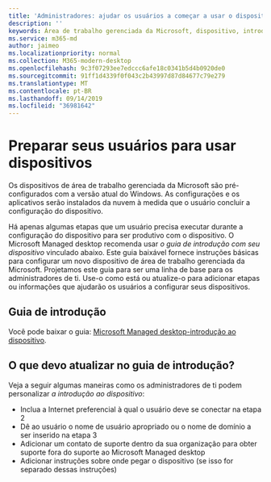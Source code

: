 ```yaml
---
title: 'Administradores: ajudar os usuários a começar a usar o dispositivo de área de trabalho gerenciada da Microsoft'
description: ''
keywords: Área de trabalho gerenciada da Microsoft, dispositivo, introdução, Microsoft 365
ms.service: m365-md
author: jaimeo
ms.localizationpriority: normal
ms.collection: M365-modern-desktop
ms.openlocfilehash: 9c3f07293ee7edccc6afe18c0341b5d4b0920de0
ms.sourcegitcommit: 91ff1d4339f0f043c2b43997d87d84677c79e279
ms.translationtype: MT
ms.contentlocale: pt-BR
ms.lasthandoff: 09/14/2019
ms.locfileid: "36981642"
---
```

# <a name="get-your-users-ready-to-use-devices"></a>Preparar seus usuários para usar dispositivos

Os dispositivos de área de trabalho gerenciada da Microsoft são pré-configurados com a versão atual do Windows. As configurações e os aplicativos serão instalados da nuvem à medida que o usuário concluir a configuração do dispositivo. 
 
Há apenas algumas etapas que um usuário precisa executar durante a configuração do dispositivo para ser produtivo com o dispositivo. O Microsoft Managed desktop recomenda usar *o guia de introdução com seu dispositivo* vinculado abaixo. Este guia baixável fornece instruções básicas para configurar um novo dispositivo de área de trabalho gerenciada da Microsoft. Projetamos este guia para ser uma linha de base para os administradores de ti. Use-o como está ou atualize-o para adicionar etapas ou informações que ajudarão os usuários a configurar seus dispositivos. 

## <a name="get-started-guide"></a>Guia de introdução 
Você pode baixar o guia: [Microsoft Managed desktop-introdução ao dispositivo](https://www.microsoft.com/en-us/download/details.aspx?id=57918).

## <a name="what-should-i-update-in-the-get-started-guide"></a>O que devo atualizar no guia de introdução?

Veja a seguir algumas maneiras como os administradores de ti podem personalizar *a introdução ao dispositivo*:
- Inclua a Internet preferencial à qual o usuário deve se conectar na etapa 2
- Dê ao usuário o nome de usuário apropriado ou o nome de domínio a ser inserido na etapa 3
- Adicionar um contato de suporte dentro da sua organização para obter suporte fora do suporte ao Microsoft Managed desktop
- Adicionar instruções sobre onde pegar o dispositivo (se isso for separado dessas instruções)
